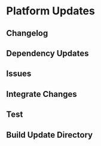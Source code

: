 # Platform Updates

## Changelog

## Dependency Updates

## Issues

## Integrate Changes

## Test

## Build Update Directory
